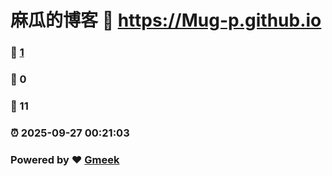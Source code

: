 # 麻瓜的博客 :link: https://Mug-p.github.io 
### :page_facing_up: [1](https://Mug-p.github.io/tag.html) 
### :speech_balloon: 0 
### :hibiscus: 11 
### :alarm_clock: 2025-09-27 00:21:03 
### Powered by :heart: [Gmeek](https://github.com/Meekdai/Gmeek)
